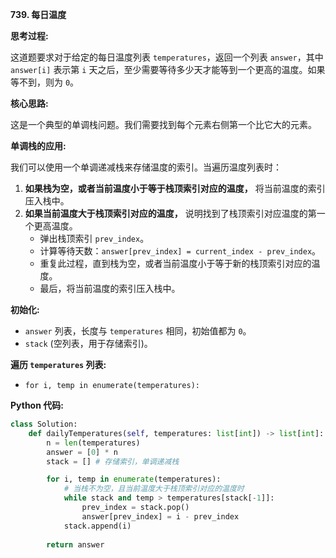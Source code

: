 **739. 每日温度**

**思考过程:**

这道题要求对于给定的每日温度列表 `temperatures`，返回一个列表 `answer`，其中 `answer[i]` 表示第 `i` 天之后，至少需要等待多少天才能等到一个更高的温度。如果等不到，则为 `0`。

**核心思路:**

这是一个典型的单调栈问题。我们需要找到每个元素右侧第一个比它大的元素。

**单调栈的应用:**

我们可以使用一个单调递减栈来存储温度的索引。当遍历温度列表时：
1.  **如果栈为空，或者当前温度小于等于栈顶索引对应的温度，** 将当前温度的索引压入栈中。
2.  **如果当前温度大于栈顶索引对应的温度，** 说明找到了栈顶索引对应温度的第一个更高温度。
    -   弹出栈顶索引 `prev_index`。
    -   计算等待天数：`answer[prev_index] = current_index - prev_index`。
    -   重复此过程，直到栈为空，或者当前温度小于等于新的栈顶索引对应的温度。
    -   最后，将当前温度的索引压入栈中。

**初始化:**

-   `answer` 列表，长度与 `temperatures` 相同，初始值都为 `0`。
-   `stack` (空列表，用于存储索引)。

**遍历 `temperatures` 列表:**

-   `for i, temp in enumerate(temperatures):`

**Python 代码:**

```python
class Solution:
    def dailyTemperatures(self, temperatures: list[int]) -> list[int]:
        n = len(temperatures)
        answer = [0] * n
        stack = [] # 存储索引，单调递减栈

        for i, temp in enumerate(temperatures):
            # 当栈不为空，且当前温度大于栈顶索引对应的温度时
            while stack and temp > temperatures[stack[-1]]:
                prev_index = stack.pop()
                answer[prev_index] = i - prev_index
            stack.append(i)
        
        return answer
```

